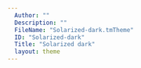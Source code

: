 ```yaml
---
  Author: ""
  Description: ""
  FileName: "Solarized-dark.tmTheme"
  ID: "Solarized-dark"
  Title: "Solarized dark"
  layout: theme
---
```

  